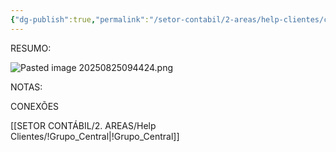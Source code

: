 ```yaml
---
{"dg-publish":true,"permalink":"/setor-contabil/2-areas/help-clientes/central-farma-comercio-varejista/","dgPassFrontmatter":true,"created":"2025-08-25T09:42:37.296-03:00","updated":"2025-08-25T09:46:37.601-03:00"}
---
```


RESUMO:


![Pasted image 20250825094424.png](/img/user/4%20ARQUIVOS/Pasted%20image%2020250825094424.png)

NOTAS:


CONEXÕES

[[SETOR CONTÁBIL/2. AREAS/Help Clientes/!Grupo_Central\|!Grupo_Central]]